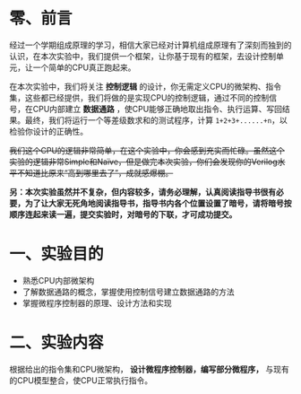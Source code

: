 # 零、前言

经过一个学期组成原理的学习，相信大家已经对计算机组成原理有了深刻而独到的认识，在本次实验中，我们提供一个框架，让你基于现有的框架，去设计控制单元，让一个简单的CPU真正跑起来。



在本次实验中，我们将关注 **控制逻辑** 的设计，你无需定义CPU的微架构、指令集，这些都已经提供，我们将做的是实现CPU的控制逻辑，通过不同的控制信号，在CPU内部建立 **数据通路** ，使CPU能够正确地取出指令、执行运算、写回结果。最终，我们将运行一个等差级数求和的测试程序，计算 `1+2+3+......+n`，以检验你设计的正确性。

~~我们这个CPU的逻辑非常简单，在这个实验中，你会感到充实而忙碌。虽然这个实验的逻辑非常Simple和Naïve，但是做完本次实验，你们会发现你的Verilog水平不知道比原来“高到哪里去了”，成就感爆棚。~~

**另：本次实验虽然并不复杂，但内容较多，请务必理解，认真阅读指导书很有必要，为了让大家无死角地阅读指导书，指导书内各个位置设置了暗号，请将暗号按顺序连起来读一遍，提交实验时，对暗号的下联，才可成功提交。**

# 一、实验目的

- 熟悉CPU内部微架构
- 了解数据通路的概念，掌握使用控制信号建立数据通路的方法
- 掌握微程序控制器的原理、设计方法和实现

# 二、实验内容

根据给出的指令集和CPU微架构， **设计微程序控制器，编写部分微程序，** 与现有的CPU模型整合，使CPU正常执行指令。